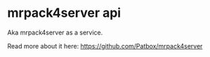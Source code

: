 # mrpack4server api
Aka mrpack4server as a service.

Read more about it here: https://github.com/Patbox/mrpack4server